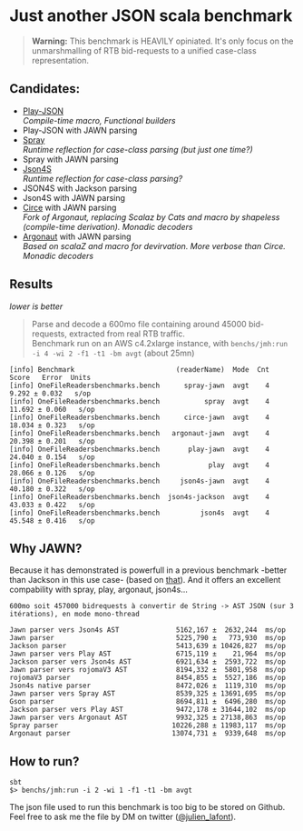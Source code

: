 # Just another JSON scala benchmark 

> **Warning:** This benchmark is HEAVILY opiniated. It's only focus on the unmarshmalling of RTB bid-requests to a unified case-class representation.

## Candidates:

* [Play-JSON](https://github.com/studiodev/json-bidrequests-benchmark-scala/blob/master/parsers/play/src/main/scala/PlayReader.scala#L36) <br/>_Compile-time macro, Functional builders_
* Play-JSON with JAWN parsing
* [Spray](https://github.com/studiodev/json-bidrequests-benchmark-scala/blob/master/parsers/spray/src/main/scala/SprayReader.scala)<br/>_Runtime reflection for case-class parsing (but just one time?)_
* Spray with JAWN parsing
* [Json4S](https://github.com/studiodev/json-bidrequests-benchmark-scala/blob/master/parsers/json4s/src/main/scala/Json4sReader.scala)<br/>_Runtime reflection for case-class parsing?_
* JSON4S with Jackson parsing
* Json4S with JAWN parsing
* [Circe](https://github.com/studiodev/json-bidrequests-benchmark-scala/blob/master/parsers/circe/src/main/scala/CirceReader.scala) with JAWN parsing<br/>_Fork of Argonaut, replacing Scalaz by Cats and macro by shapeless (compile-time derivation). Monadic decoders_
* [Argonaut](https://github.com/studiodev/json-bidrequests-benchmark-scala/blob/master/parsers/argonaut/src/main/scala/ArgonautReader.scala) with JAWN parsing<br/>_Based on scalaZ and macro for devirvation. More verbose than Circe. Monadic decoders_

## Results

_lower is better_

> Parse and decode a 600mo file containing around 45000 bid-requests, extracted from real RTB traffic.<br>
> Benchmark run on an AWS c4.2xlarge instance, with `benchs/jmh:run -i 4 -wi 2 -f1 -t1 -bm avgt` (about 25mn)

```
[info] Benchmark                         (readerName)  Mode  Cnt   Score   Error  Units
[info] OneFileReadersbenchmarks.bench      spray-jawn  avgt    4   9.292 ± 0.032   s/op
[info] OneFileReadersbenchmarks.bench           spray  avgt    4  11.692 ± 0.060   s/op
[info] OneFileReadersbenchmarks.bench      circe-jawn  avgt    4  18.034 ± 0.323   s/op
[info] OneFileReadersbenchmarks.bench   argonaut-jawn  avgt    4  20.398 ± 0.201   s/op
[info] OneFileReadersbenchmarks.bench       play-jawn  avgt    4  24.040 ± 0.154   s/op
[info] OneFileReadersbenchmarks.bench            play  avgt    4  28.066 ± 0.126   s/op
[info] OneFileReadersbenchmarks.bench     json4s-jawn  avgt    4  40.180 ± 0.322   s/op
[info] OneFileReadersbenchmarks.bench  json4s-jackson  avgt    4  43.033 ± 0.422   s/op
[info] OneFileReadersbenchmarks.bench          json4s  avgt    4  45.548 ± 0.416   s/op
```

## Why JAWN?

Because it has demonstrated is powerfull in a previous benchmark -better than Jackson in this use case- (based on [that](https://github.com/non/jawn/tree/master/benchmark/src/main/scala/jawn)). And it offers an excellent compability with spray, play, argonaut, json4s...

```
600mo soit 457000 bidrequests à convertir de String -> AST JSON (sur 3 itérations), en mode mono-thread

Jawn parser vers Json4s AST              5162,167 ±  2632,244  ms/op
Jawn parser                              5225,790 ±   773,930  ms/op
Jackson parser                           5413,639 ± 10426,827  ms/op
Jawn parser vers Play AST                6715,119 ±    21,964  ms/op
Jackson parser vers Json4s AST           6921,634 ±  2593,722  ms/op
Jawn parser vers rojomaV3 AST            8194,332 ±  5801,958  ms/op
rojomaV3 parser                          8454,855 ±  5527,186  ms/op
Json4s native parser                     8472,026 ±  1119,310  ms/op
Jawn parser vers Spray AST               8539,325 ± 13691,695  ms/op
Gson parser                              8694,811 ±  6496,280  ms/op
Jackson parser vers Play AST             9472,178 ± 31644,102  ms/op
Jawn parser vers Argonaut AST            9932,325 ± 27138,863  ms/op
Spray parser                            10226,288 ± 11983,117  ms/op
Argonaut parser                         13074,731 ±  9339,648  ms/op
```

## How to run?

```
sbt
$> benchs/jmh:run -i 2 -wi 1 -f1 -t1 -bm avgt
```

The json file used to run this benchmark is too big to be stored on Github. Feel free to ask me the file by DM on twitter ([@julien_lafont](https://www.twitter.com/julien_lafont)).

